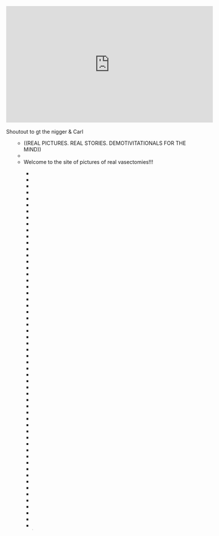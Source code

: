 <iframe width="560" height="315" src="https://www.youtube.com/embed/d4bwDoFXR08" frameborder="0" allow="accelerometer; autoplay; encrypted-media; gyroscope; picture-in-picture" allowfullscreen></iframe>

<p style = "font-family:courier;font-size:16px;">
        
   Shoutout to gt the nigger & Carl
    </ul><ul style="list-style-type:;">
  <ul>
  <li>((REAL PICTURES. REAL STORIES. DEMOTIVITATIONALS FOR THE MIND))</li>
  <li></li>
  <li> Welcome to the site of pictures of real vasectomies!!! </li>
  </ul><ul style="list-style-type:;">
  <ul>
  <li></li>
  <li></li>
  <li></li>
        <li></li>
  <li></li>
  <li></li>
        <li></li>
  <li></li>
  <li></li>
        <li></li>
  <li></li>
  <li></li>
        <li></li>
  <li></li>
  <li></li>
        <li></li>
  <li></li>
  <li></li>
        <li></li>
  <li></li>
  <li></li>
        <li></li>
  <li></li>
  <li></li>
        <li></li>
  <li></li>
  <li></li>
        <li></li>
  <li></li>
  <li></li>
        <li></li>
  <li></li>
  <li></li>
        <li></li>
  <li></li>
  <li></li>
        <li></li>
  <li></li>
  <li></li>
        <li></li>
  <li></li>
  <li></li>
        <li></li>
  <li></li>
  <li></li>
        <li></li>
  <li></li>
  <li></li>
        <li></li>
  <li></li>
  <li></li>
        <li></li>
  <li></li>
  <li></li>
        <li></li>
  <li></li>
  <li></li>
 <p style = "font-family:courier;font-size:1px;">
 <a href="http://www.mountainyahoos.com/SkiResorts/Mascots/TheCanyons-UT_Mascot-Murdock_KS_IMG_0804_680x921.jpg">o </a>
         </ul> 
